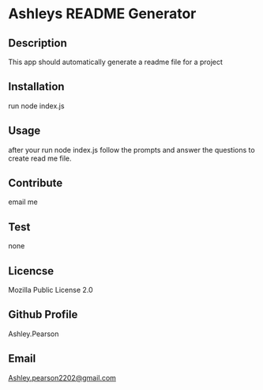 # Ashleys README Generator
  ## Description
  This app should automatically generate a readme file for a project
  ## Installation
  run node index.js
  ## Usage
  after your run node index.js follow the prompts and answer the questions to create read me file. 
  ## Contribute
  email me
  ## Test
  none
  ## Licencse
  Mozilla Public License 2.0
  ## Github Profile
  Ashley.Pearson
  ## Email
  Ashley.pearson2202@gmail.com

